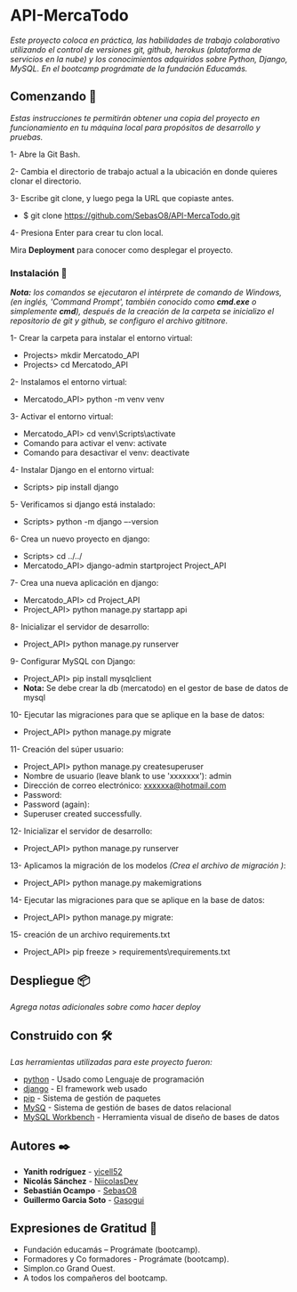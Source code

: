 # API-MercaTodo

_Este proyecto coloca en práctica, las habilidades de trabajo colaborativo utilizando el control de versiones git, github, herokus (plataforma de servicios en la nube) y los conocimientos adquiridos sobre Python, Django, MySQL. En el bootcamp prográmate de la fundación Educamás._

## Comenzando 🚀

_Estas instrucciones te permitirán obtener una copia del proyecto en funcionamiento en tu máquina local para propósitos de desarrollo y pruebas._

1- Abre la Git Bash.

2- Cambia el directorio de trabajo actual a la ubicación en donde quieres clonar el directorio.

3- Escribe git clone, y luego pega la URL que copiaste antes.

- $ git clone https://github.com/SebasO8/API-MercaTodo.git

4- Presiona Enter para crear tu clon local.

Mira **Deployment** para conocer como desplegar el proyecto.

### Instalación 🔧

_**Nota:** los comandos se ejecutaron el intérprete de comando de Windows, (en inglés, 'Command Prompt', también conocido como **cmd.exe** o simplemente **cmd**), después de la creación de la carpeta se inicializo el repositorio de git y github, se configuro el archivo gititnore._

1- Crear la carpeta para instalar el entorno virtual:

- Projects> mkdir Mercatodo_API
- Projects> cd Mercatodo_API

2- Instalamos el entorno virtual:

- Mercatodo_API> python -m venv venv

3- Activar el entorno virtual:

- Mercatodo_API> cd venv\Scripts\activate
- Comando para activar el venv: activate
- Comando para desactivar el venv: deactivate

4- Instalar Django en el entorno virtual:

- Scripts> pip install django

5- Verificamos si django está instalado:

- Scripts> python -m django –-version

6- Crea un nuevo proyecto en django:

- Scripts> cd ../../
- Mercatodo_API> django-admin startproject Project_API

7- Crea una nueva aplicación en django:

- Mercatodo_API> cd Project_API
- Project_API> python manage.py startapp api

8- Inicializar el servidor de desarrollo:

- Project_API> python manage.py runserver

9- Configurar MySQL con Django:

- Project_API> pip install mysqlclient
- **Nota:** Se debe crear la db (mercatodo) en el gestor de base de datos de mysql

10- Ejecutar las migraciones para que se aplique en la base de datos:

- Project_API> python manage.py migrate

11- Creación del súper usuario:

- Project_API> python manage.py createsuperuser
- Nombre de usuario (leave blank to use 'xxxxxxx'): admin
- Dirección de correo electrónico: xxxxxxa@hotmail.com
- Password:
- Password (again):
- Superuser created successfully.

12- Inicializar el servidor de desarrollo:

- Project_API> python manage.py runserver

13- Aplicamos la migración de los modelos _(Crea el archivo de migración )_:

- Project_API> python manage.py makemigrations

14- Ejecutar las migraciones para que se aplique en la base de datos:

- Project_API> python manage.py migrate:

15- creación de un archivo requirements.txt

- Project_API> pip freeze > requirements\requirements.txt

## Despliegue 📦

_Agrega notas adicionales sobre como hacer deploy_

## Construido con 🛠️

_Las herramientas utilizadas para este proyecto fueron:_

- [python](https://www.python.org/) - Usado como
  Lenguaje de programación
- [django](https://www.djangoproject.com/) - El framework web usado
- [pip](https://pypi.org/project/Django/) - Sistema de gestión de paquetes
- [MySQ](https://www.mysql.com/) - Sistema de gestión de bases de datos relacional
- [MySQL Workbench](https://www.mysql.com/products/workbench/) - Herramienta visual de diseño de bases de datos

## Autores ✒️

- **Yanith rodríguez** - [yicell52](https://github.com/yicell52)
- **Nicolás Sánchez** - [NiicolasDev](https://github.com/NiicolasDev)
- **Sebastián Ocampo** - [SebasO8](https://github.com/SebasO8)
- **Guillermo Garcia Soto** - [Gasogui](https://github.com/Gasogui)

## Expresiones de Gratitud 🎁

- Fundación educamás – Prográmate (bootcamp).
- Formadores y Co formadores - Prográmate (bootcamp).
- Simplon.co Grand Ouest.
- A todos los compañeros del bootcamp.
